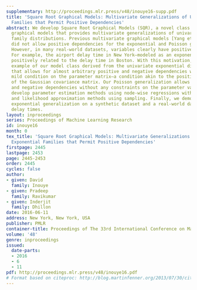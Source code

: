 ```yaml
---
supplementary: http://proceedings.mlr.press/v48/inouye16-supp.pdf
title: 'Square Root Graphical Models: Multivariate Generalizations of Univariate Exponential
  Families that Permit Positive Dependencies'
abstract: We develop Square Root Graphical Models (SQR), a novel class of parametric
  graphical models that provides multivariate generalizations of univariate exponential
  family distributions. Previous multivariate graphical models [Yang et al. 2015]
  did not allow positive dependencies for the exponential and Poisson generalizations.
  However, in many real-world datasets, variables clearly have positive dependencies.
  For example, the airport delay time in New York—modeled as an exponential distribution—is
  positively related to the delay time in Boston. With this motivation, we give an
  example of our model class derived from the univariate exponential distribution
  that allows for almost arbitrary positive and negative dependencies with only a
  mild condition on the parameter matrix—a condition akin to the positive definiteness
  of the Gaussian covariance matrix. Our Poisson generalization allows for both positive
  and negative dependencies without any constraints on the parameter values. We also
  develop parameter estimation methods using node-wise regressions with \ell_1 regularization
  and likelihood approximation methods using sampling. Finally, we demonstrate our
  exponential generalization on a synthetic dataset and a real-world dataset of airport
  delay times.
layout: inproceedings
series: Proceedings of Machine Learning Research
id: inouye16
month: 0
tex_title: 'Square Root Graphical Models: Multivariate Generalizations of Univariate
  Exponential Families that Permit Positive Dependencies'
firstpage: 2445
lastpage: 2453
page: 2445-2453
order: 2445
cycles: false
author:
- given: David
  family: Inouye
- given: Pradeep
  family: Ravikumar
- given: Inderjit
  family: Dhillon
date: 2016-06-11
address: New York, New York, USA
publisher: PMLR
container-title: Proceedings of The 33rd International Conference on Machine Learning
volume: '48'
genre: inproceedings
issued:
  date-parts:
  - 2016
  - 6
  - 11
pdf: http://proceedings.mlr.press/v48/inouye16.pdf
# Format based on citeproc: http://blog.martinfenner.org/2013/07/30/citeproc-yaml-for-bibliographies/
---
```

